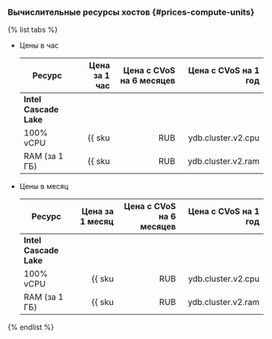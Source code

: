 ### Вычислительные ресурсы хостов {#prices-compute-units}

{% list tabs %}

- Цены в час

    | Ресурс        | Цена за 1 час                           | Цена с CVoS на 6 месяцев                                                  | Цена с CVoS на 1 год                                                      |
    |---------------|----------------------------------------:|--------------------------------------------------------------------------:|--------------------------------------------------------------------------:|
    | **Intel Cascade Lake**                                                                                                                                                                                          |
    | 100% vCPU     | {{ sku|RUB|ydb.cluster.v2.cpu|string }} | {{ sku|RUB|v1.commitment.selfcheckout.m6.ydb.cpu.c100.v2|string }} (-15%) | {{ sku|RUB|v1.commitment.selfcheckout.y1.ydb.cpu.c100.v2|string }} (-22%) |
    | RAM (за 1 ГБ) | {{ sku|RUB|ydb.cluster.v2.ram|string }} | {{ sku|RUB|v1.commitment.selfcheckout.m6.ydb.ram.v2|string }} (-15%)      | {{ sku|RUB|v1.commitment.selfcheckout.y1.ydb.ram.v2|string }} (-22%)      |

- Цены в месяц

    | Ресурс        | Цена за 1 месяц                               | Цена с CVoS на 6 месяцев                                                        | Цена с CVoS на 1 год                                                            |
    |---------------|----------------------------------------------:|--------------------------------------------------------------------------------:|--------------------------------------------------------------------------------:|
    | **Intel Cascade Lake**                                                                                                                                                                                                            |
    | 100% vCPU     | {{ sku|RUB|ydb.cluster.v2.cpu|month|string }} | {{ sku|RUB|v1.commitment.selfcheckout.m6.ydb.cpu.c100.v2|month|string }} (-15%) | {{ sku|RUB|v1.commitment.selfcheckout.y1.ydb.cpu.c100.v2|month|string }} (-22%) |
    | RAM (за 1 ГБ) | {{ sku|RUB|ydb.cluster.v2.ram|month|string }} | {{ sku|RUB|v1.commitment.selfcheckout.m6.ydb.ram.v2|month|string }} (-15%)      | {{ sku|RUB|v1.commitment.selfcheckout.y1.ydb.ram.v2|month|string }} (-22%)      |

{% endlist %}
